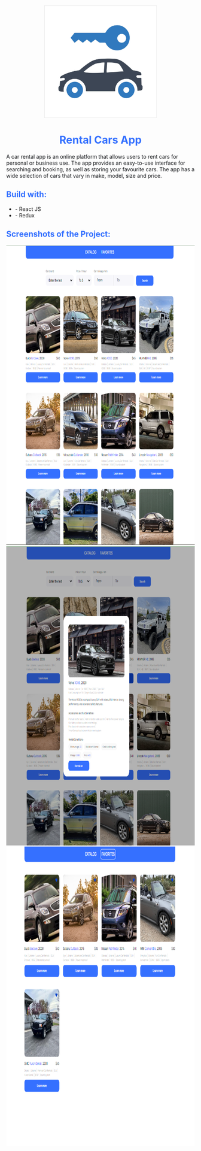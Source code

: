 <div style="width: 100%; text-align: center;"><img src="./src/images/car-rental.jpg" alt="Rental Car" width="300" height="300" style="margin-left: auto;  margin-right: auto;"/></div>

<h1 style="text-align: center; color: #3470ff;">Rental Cars App</h1>

<p style="color: #121417;">A car rental app is an online platform that allows users to rent cars for
personal or business use. The app provides an easy-to-use interface for
searching and booking, as well as storing your favourite cars. The app has a
wide selection of cars that vary in make, model, size and price.</p>

<h2 style="color: #3470ff;">Build with:</h2>
<ul>
    <li>- React JS</li>
    <li>- Redux</li>
</ul>

<h2 style="color: #3470ff;">Screenshots of the Project:</h2>
<img src="./assets/screenshots/Screenshot_1.png" alt="Rental Car" width="800" height="800"/>
<img src="./assets/screenshots/Screenshot_2.png" alt="Rental Car" width="800" height="800"/>
<img src="./assets/screenshots/Screenshot_3.png" alt="Rental Car" width="800" height="800"/>
